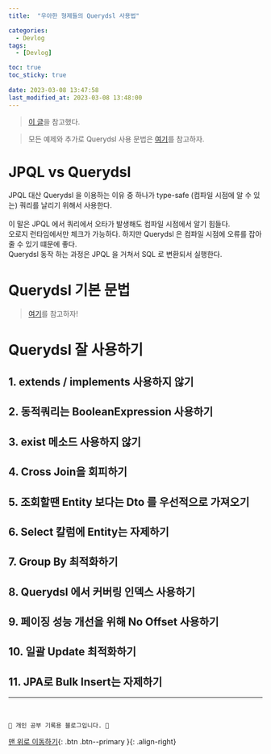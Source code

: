 ```yaml
---
title:  "우아한 형제들의 Querydsl 사용법"

categories:
  - Devlog
tags:
  - [Devlog]

toc: true
toc_sticky: true
 
date: 2023-03-08 13:47:58
last_modified_at: 2023-03-08 13:48:00
---
```


> [이 글](https://velog.io/@youngerjesus/%EC%9A%B0%EC%95%84%ED%95%9C-%ED%98%95%EC%A0%9C%EB%93%A4%EC%9D%98-Querydsl-%ED%99%9C%EC%9A%A9%EB%B2%95)을 참고했다.

> 모든 예제와 추가로 Querydsl 사용 문법은 [여기](https://github.com/Youngerjesus/Querydsl)를 참고하자.

# JPQL vs Querydsl
JPQL 대산 Querydsl 을 이용하는 이유 중 하나가 type-safe (컴파일 시점에 알 수 있는) 쿼리를 날리기 위해서 사용한다.<br><br>
이 말은 JPQL 에서 쿼리에서 오타가 발생해도 컴파일 시점에서 알기 힘들다. <br>
오로지 런타임에서만 체크가 가능하다. 하지만 Querydsl 은 컴파일 시점에 오류를 잡아줄 수 있기 떄문에 좋다.<br>
Querydsl 동작 하는 과정은 JPQL 을 거쳐서 SQL 로 변환되서 실행한다.

# Querydsl 기본 문법
> [여기](https://github.com/Youngerjesus/Querydsl/blob/master/docs/basic.md)를 참고하자!

# Querydsl 잘 사용하기

## 1. extends / implements 사용하지 않기



## 2. 동적쿼리는 BooleanExpression 사용하기



## 3. exist 메소드 사용하지 않기



## 4. Cross Join을 회피하기



## 5. 조회할땐 Entity 보다는 Dto 를 우선적으로 가져오기



## 6. Select 칼럼에 Entity는 자제하기



## 7. Group By 최적화하기



## 8. Querydsl 에서 커버링 인덱스 사용하기


## 9. 페이징 성능 개선을 위해 No Offset 사용하기


## 10. 일괄 Update 최적화하기



## 11. JPA로 Bulk Insert는 자제하기











***
<br>


    💛 개인 공부 기록용 블로그입니다. 👻

[맨 위로 이동하기](#){: .btn .btn--primary }{: .align-right}